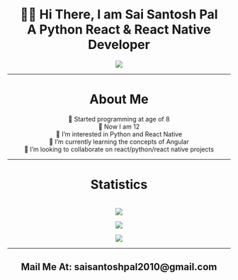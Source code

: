 <div align="center">
<h1>👋🏻 Hi There, I am Sai Santosh Pal<br> A Python React & React Native Developer</h1>

![](https://komarev.com/ghpvc/?username=sai-santosh-pal)
  <hr>
  <h1> About Me </h1>
🚀 Started programming at age of 8 <br>
📅 Now I am 12 <br>
👀 I’m interested in Python and React Native <br>
🌱 I’m currently learning the concepts of Angular <br>
💞️ I’m looking to collaborate on react/python/react native projects  <br>
  <hr>

  <h1> Statistics </h1>
<br>
<!-- If you forked this repo, Change the username as yours -->
   <img align="center" src="https://github-readme-stats.vercel.app/api/top-langs/?username=sai-santosh-pal&theme=radical&langs_count=3&hide=html&line_height=30" /><br>
  <p>      </p>
  <img align="center" src="https://github-readme-stats.vercel.app/api?username=sai-santosh-pal&show_icons=true&theme=radical" />
  <p></p>
    <img align="center" src="https://leetcode.card.workers.dev/Sai-Santosh-Pal?theme=nord&font=baloo&extension=null" />

  <hr>
  <h2>Mail Me At: saisantoshpal2010@gmail.com</h2>
  
</div>
